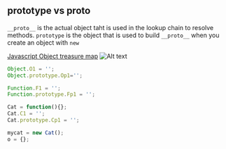 ## prototype vs __proto__

`__proto__` is the actual object taht is used in the lookup chain to resolve methods.
`prototype` is the object that is used to build `__proto__` when you create an object with `new`

[Javascript Object treasure map](http://i.stack.imgur.com/KFzI3.png)
![Alt text](http://i.stack.imgur.com/KFzI3.png)

  ```javascript
  Object.O1 = '';
  Object.prototype.Op1='';
  
  Function.F1 = '';
  Function.prototype.Fp1 = '';
  
  Cat = function(){};
  Cat.C1 = '';
  Cat.prototype.Cp1 = '';
  
  mycat = new Cat();
  o = {};
  ```
